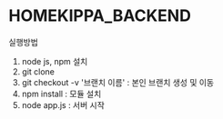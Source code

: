 # HOMEKIPPA_BACKEND

실행방법

1. node js, npm 설치
2. git clone
3. git checkout -v '브랜치 이름'  :  본인 브랜치 생성 및 이동
3. npm install  :  모듈 설치
4. node app.js   :  서버 시작